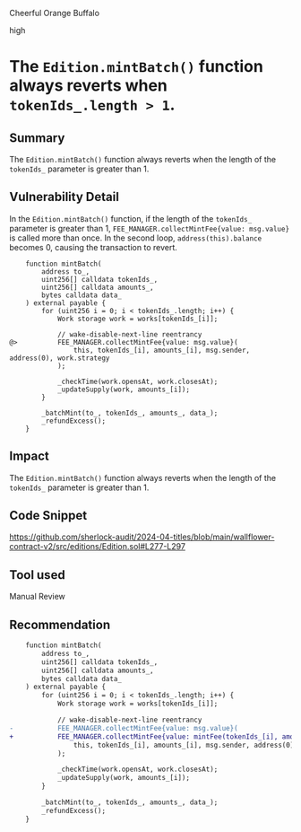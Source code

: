 Cheerful Orange Buffalo

high

# The `Edition.mintBatch()` function always reverts when `tokenIds_.length > 1`.

## Summary

The `Edition.mintBatch()` function always reverts when the length of the `tokenIds_` parameter is greater than 1.

## Vulnerability Detail

In the `Edition.mintBatch()` function, if the length of the `tokenIds_` parameter is greater than 1, `FEE_MANAGER.collectMintFee{value: msg.value}` is called more than once. In the second loop, `address(this).balance` becomes 0, causing the transaction to revert.

```solidity
    function mintBatch(
        address to_,
        uint256[] calldata tokenIds_,
        uint256[] calldata amounts_,
        bytes calldata data_
    ) external payable {
        for (uint256 i = 0; i < tokenIds_.length; i++) {
            Work storage work = works[tokenIds_[i]];

            // wake-disable-next-line reentrancy
@>          FEE_MANAGER.collectMintFee{value: msg.value}(
                this, tokenIds_[i], amounts_[i], msg.sender, address(0), work.strategy
            );

            _checkTime(work.opensAt, work.closesAt);
            _updateSupply(work, amounts_[i]);
        }

        _batchMint(to_, tokenIds_, amounts_, data_);
        _refundExcess();
    }
```

## Impact

The `Edition.mintBatch()` function always reverts when the length of the `tokenIds_` parameter is greater than 1.

## Code Snippet

https://github.com/sherlock-audit/2024-04-titles/blob/main/wallflower-contract-v2/src/editions/Edition.sol#L277-L297

## Tool used

Manual Review

## Recommendation

```diff
    function mintBatch(
        address to_,
        uint256[] calldata tokenIds_,
        uint256[] calldata amounts_,
        bytes calldata data_
    ) external payable {
        for (uint256 i = 0; i < tokenIds_.length; i++) {
            Work storage work = works[tokenIds_[i]];

            // wake-disable-next-line reentrancy
-           FEE_MANAGER.collectMintFee{value: msg.value}(
+           FEE_MANAGER.collectMintFee{value: mintFee(tokenIds_[i], amounts_[i])}(
                this, tokenIds_[i], amounts_[i], msg.sender, address(0), work.strategy
            );

            _checkTime(work.opensAt, work.closesAt);
            _updateSupply(work, amounts_[i]);
        }

        _batchMint(to_, tokenIds_, amounts_, data_);
        _refundExcess();
    }
```